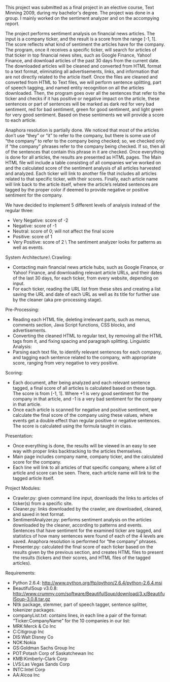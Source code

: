This project was submitted as a final project in an elective course, Text Minning 2009, during my bachelor's degree. The project was done in a group. I mainly worked on the sentiment analyzer and on the accompying report.

The project performs sentiment analysis on financial news articles. The input is a company ticker, and the result is a score from the range [-1, 1]. The score reflects what kind of sentiment the articles have for the company. 
The program, once it receives a specific ticker, will search for articles of that ticker in top financial news sites, such as Google Finance, Yahoo! Finance, and download articles of the past 30 days from the current date.
The downloaded articles will be cleaned and converted from HTML format to a text format, eliminating all advertisements, links, and information that are not directly related to the article itself.
Once the files are cleaned and converted from HTML to Text files, we will perform sentence splitting, part of speech tagging, and named entity recognition on all the articles downloaded.
Then, the program goes over all the sentences that refer to the ticker and checks if it has positive or negative impact on the article, these sentences or part of sentences will be marked as dark red for very bad sentiment, red for bad sentiment, green for good sentiment, and light green for very good sentiment. Based on these sentiments we will provide a score to each article.

Anaphora resolution is partially done. We noticed that most of the articles don’t use “they” or “it” to refer to the company, but there is some use of “the company” to refer to the company being checked; so, we checked only if “the company” phrases refer to the company being checked. If so, then all of the sentences that contain this phrase in it are checked.
Once everything is done for all articles, the results are presented as HTML pages. The Main HTML file will include a table consisting of all companies we’ve worked on and the calculated score of the sentiment analysis of all articles harvested and analyzed. Each ticker will link to another file that includes all articles related to that specific ticker, with their scores. Finally, each article name will link back to the article itself, where the article’s related sentences are tagged by the proper color if deemed to provide negative or positive sentiment for the company.

We have decided to implement 5 different levels of analysis instead of the regular three:
- Very Negative: score of -2
- Negative: score of -1
- Neutral: score of 0; will not affect the final score
- Positive: score of 1
- Very Positive: score of 2 \\
The sentiment analyzer looks for patterns as well as events.

System Architecture:\\
Crawling:
- Contacting main financial news article hubs, such as Google Finance, or Yahoo! Finance, and downloading relevant article URLs, and their dates of the last 30 days, for each ticker, from every website, depending on input.
- For each ticker, reading the URL list from these sites and creating a list saving the URL and date of each URL as well as its title for further use by the cleaner (aka pre-processing stage).

Pre-Processing:
- Reading each HTML file, deleting irrelevant parts, such as menus, comments section, Java Script functions, CSS blocks, and advertisements.
- Converting the cleaned HTML to regular text, by removing all the HTML tags from it, and fixing spacing and paragraph splitting.
Linguistic Analysis:
- Parsing each text file, to identify relevant sentences for each company, and tagging each sentence related to the company, with appropriate score, ranging from very negative to very positive.

Scoring:
- Each document, after being analyzed and each relevant sentence tagged, a final score of all articles is calculated based on these tags. The score is from [-1, 1]. Where +1 is very good sentiment for the company in that article, and -1 is a very bad sentiment for the company in that article.
- Once each article is scanned for negative and positive sentiment, we calculate the final score of the company using these values, where events get a double effect than regular positive or negative sentences. The score is calculated using the formula taught in class.

Presentation:
- Once everything is done, the results will be viewed in an easy to see way with proper links backtracking to the articles themselves.
- Main page includes company name, company ticker, and the calculated score for the company.
- Each line will link to all articles of that specific company, where a list of article and score can be seen. There, each article name will link to the tagged article itself.

Project Modules:
- Crawler.py: given command line input, downloads the links to articles of ticker(s) from a specific site.
- Cleaner.py: links downloaded by the crawler, are downloaded, cleaned, and saved in text format.
- SentimentAnalyzer.py: performs sentiment analysis on the articles downloaded by the cleaner, according to patterns and events. Sentences that have sentiment for the examined ticker are tagged, and statistics of how many sentences were found of each of the 4 levels are saved. Anaphora resolution is performed for “the company” phrases.
- Presenter.py: calculated the final score of each ticker based on the results given by the previous section, and creates HTML files to present the results (tickers and their scores, and HTML files of the tagged articles).

Requirements:
- Python 2.6.4: http://www.python.org/ftp/python/2.6.4/python-2.6.4.msi
- BeautifulSoup v3.0.8: http://www.crummy.com/software/BeautifulSoup/download/3.x/BeautifulSoup-3.0.8.tar.gz
- Nltk package, stemmer, part of speech tagger, sentence splitter, tokenizer packages.
- companyList.txt: contains lines, in each line a pair of the format: “Ticker:CompanyName” for the 10 companies in our list:
- MRK:Merck & Co Inc
- C:Citigroup Inc
- DIS:Walt Disney Co
- NOK:Nokia
- GS:Goldman Sachs Group Inc
- POT:Potash Corp of Saskatchewan Inc
- KMB:Kimberly-Clark Corp
- LVS:Las Vegas Sands Corp
- INTC:Intel Corp
- AA:Alcoa Inc

